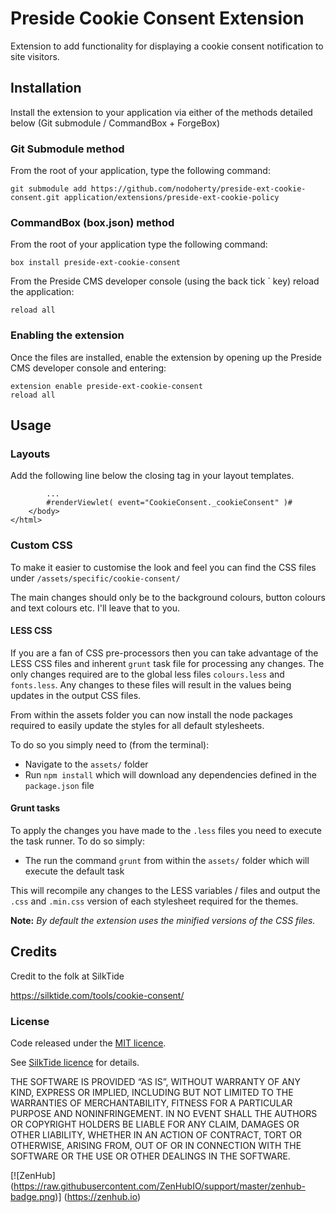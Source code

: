 # Preside Cookie Consent Extension
Extension to add functionality for displaying a cookie consent notification to site visitors.

## Installation
Install the extension to your application via either of the methods detailed below (Git submodule / CommandBox + ForgeBox)

### Git Submodule method
From the root of your application, type the following command:

	git submodule add https://github.com/nodoherty/preside-ext-cookie-consent.git application/extensions/preside-ext-cookie-policy

### CommandBox (box.json) method
From the root of your application type the following command:

	box install preside-ext-cookie-consent

From the Preside CMS developer console (using the back tick ` key) reload the application:

	reload all

### Enabling the extension
Once the files are installed, enable the extension by opening up the Preside CMS developer console and entering:

	extension enable preside-ext-cookie-consent
	reload all

## Usage
### Layouts
Add the following line below the closing </body> tag in your layout templates.

```
        ...
        #renderViewlet( event="CookieConsent._cookieConsent" )#
    </body>
</html>
```

### Custom CSS
To make it easier to customise the look and feel you can find the CSS files under `/assets/specific/cookie-consent/`

The main changes should only be to the background colours, button colours and text colours etc.
I'll leave that to you.

#### LESS CSS
If you are a fan of CSS pre-processors then you can take advantage of the LESS CSS files and inherent `grunt` task file for processing any changes.
The only changes required are to the global less files `colours.less` and `fonts.less`. Any changes to these files will result in the values being updates in the output CSS files.

From within the assets folder you can now install the node packages required to easily update the styles for all default stylesheets.

To do so you simply need to (from the terminal):
* Navigate to the `assets/` folder
* Run `npm install` which will download any dependencies defined in the `package.json` file

#### Grunt tasks
To apply the changes you have made to the `.less` files you need to execute the task runner. To do so simply:
* The run the command `grunt` from within the `assets/` folder which will execute the default task

This will recompile any changes to the LESS variables / files and output the `.css` and `.min.css` version of each stylesheet required for the themes.

**Note:** _By default the extension uses the minified versions of the CSS files._

## Credits
Credit to the folk at SilkTide

https://silktide.com/tools/cookie-consent/

### License
Code released under the [MIT licence](http://opensource.org/licenses/MIT).

See [SilkTide licence](https://silktide.com/tools/cookie-consent/docs/license/) for details.

THE SOFTWARE IS PROVIDED “AS IS”, WITHOUT WARRANTY OF ANY KIND, EXPRESS OR IMPLIED, INCLUDING BUT NOT LIMITED TO THE WARRANTIES OF MERCHANTABILITY, FITNESS FOR A PARTICULAR PURPOSE AND NONINFRINGEMENT. IN NO EVENT SHALL THE AUTHORS OR COPYRIGHT HOLDERS BE LIABLE FOR ANY CLAIM, DAMAGES OR OTHER LIABILITY, WHETHER IN AN ACTION OF CONTRACT, TORT OR OTHERWISE, ARISING FROM, OUT OF OR IN CONNECTION WITH THE SOFTWARE OR THE USE OR OTHER DEALINGS IN THE SOFTWARE.

[![ZenHub] (https://raw.githubusercontent.com/ZenHubIO/support/master/zenhub-badge.png)] (https://zenhub.io)